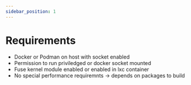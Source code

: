 ```yaml
---
sidebar_position: 1
---
```


# Requirements
* Docker or Podman on host with socket enabled
* Permission to run priviledged or docker socket mounted
* Fuse kernel module enabled or enabled in lxc container
* No special performance requiremnts -> depends on packages to build
